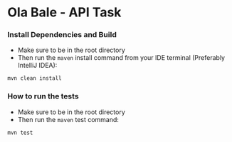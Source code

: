 # Ola Bale - API Task

### Install Dependencies and Build 
- Make sure to be in the root directory
- Then run the `maven` install command from your IDE terminal (Preferably IntelliJ IDEA):
```aidl
mvn clean install
```

### How to run the tests
- Make sure to be in the root directory  
- Then run the `maven` test command:
```aidl
mvn test
```
